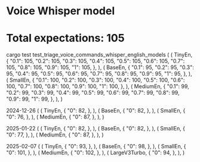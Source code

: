 # Voice Whisper model

# Total expectations: 105
cargo test test_triage_voice_commands_whisper_english_models
(
    (
        TinyEn,
        {
            "0.1": 105,
            "0.2": 105,
            "0.3": 105,
            "0.4": 105,
            "0.5": 105,
            "0.6": 105,
            "0.7": 105,
            "0.8": 105,
            "0.9": 105,
            "1": 105,
        },
    ),
    (
        BaseEn,
        {
            "0.1": 95,
            "0.2": 95,
            "0.3": 95,
            "0.4": 95,
            "0.5": 95,
            "0.6": 95,
            "0.7": 95,
            "0.8": 95,
            "0.9": 95,
            "1": 95,
        },
    ),
    (
        SmallEn,
        {
            "0.1": 100,
            "0.2": 100,
            "0.3": 100,
            "0.4": 100,
            "0.5": 100,
            "0.6": 100,
            "0.7": 100,
            "0.8": 100,
            "0.9": 100,
            "1": 100,
        },
    ),
    (
        MediumEn,
        {
            "0.1": 99,
            "0.2": 99,
            "0.3": 99,
            "0.4": 99,
            "0.5": 99,
            "0.6": 99,
            "0.7": 99,
            "0.8": 99,
            "0.9": 99,
            "1": 99,
        },
    ),
)

2024-12-26
(
    (
        TinyEn,
        {
            "0": 82,
        },
    ),
    (
        BaseEn,
        {
            "0": 82,
        },
    ),
    (
        SmallEn,
        {
            "0": 76,
        },
    ),
    (
        MediumEn,
        {
            "0": 87,
        },
    ),
)

2025-01-22
(
    (
        TinyEn,
        {
            "0": 82,
        },
    ),
    (
        BaseEn,
        {
            "0": 82,
        },
    ),
    (
        SmallEn,
        {
            "0": 77,
        },
    ),
    (
        MediumEn,
        {
            "0": 87,
        },
    ),
)

2025-02-07
(
    (
        TinyEn,
        {
            "0": 93,
        },
    ),
    (
        BaseEn,
        {
            "0": 98,
        },
    ),
    (
        SmallEn,
        {
            "0": 101,
        },
    ),
    (
        MediumEn,
        {
            "0": 102,
        },
    ),
    (
        LargeV3Turbo,
        {
            "0": 94,
        },
    ),
)
